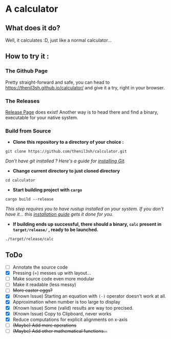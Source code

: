 # A calculator
## What does it do?
Well, it calculates :D, just like a normal calculator... 

## How to try it :

### The Github Page
Pretty straight-forward and safe, you can head to https://thenil3sh.github.io/calculator/ and give it a try, right in your browser.

### The Releases 
[Release Page]() does exist! Another way is to head there and find a binary, executable for your native system.

### Build from Source
- **Clone this repository to a directory of your choice :**
```shell
git clone https://github.com/thenil3sh/calculator.git
```
_Don't have git installed ? Here's a guide for [installing Git](https://git-scm.com/book/en/v2/Getting-Started-Installing-Git)._

- **Change current directory to just cloned directory** 
```shell
cd calculator
```
- **Start building project with `cargo`**
```shell
cargo build --release
```
_This step requires you to have rustup installed on your system. If you don't have it... this [installation guide](https://doc.rust-lang.org/stable/book/ch01-01-installation.html) gets it done for you._
- **If building ends up successful, there should a binary, `calc` present in `target/release/` , ready to be launched.**
```shell
./target/release/calc
```

## ToDo 
- [ ] Annotate the source code
- [x] Pressing (=) messes up with layout...
- [ ] Make source code even more modular
- [ ] Make it readable (less messy)
- [ ] ~~More easter eggs?~~
- [x] (Known Issue) Starting an equation with `(-)` operator doesn't work at all.
- [x] Approximation when number is too large to display
- [x] (Known Issue) Some (valid) results are way too precised.
- [x] (Known Issue) Copy to Clipboard, never works
- [x] Reduce computations for explicit alignments on x-axis
- [ ] ~~(Maybe) Add more operations~~
- [ ] ~~(Maybe) Add other mathematical functions...~~